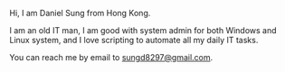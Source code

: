 Hi, I am Daniel Sung from Hong Kong.

I am an old IT man, I am good with system admin for both Windows and Linux system, and I love scripting to automate all my daily IT tasks.


You can reach me by email to sungd8297@gmail.com.

